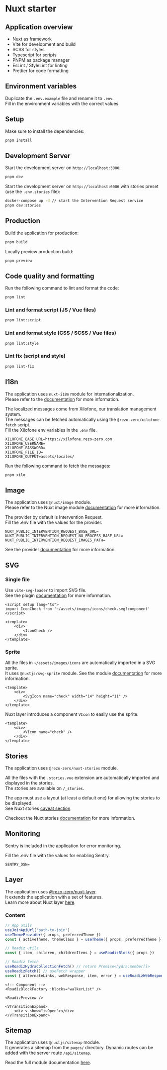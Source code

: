 # Nuxt starter

## Application overview

- Nuxt as framework
- Vite for development and build
- SCSS for styles
- Typescript for scripts
- PNPM as package manager
- EsLint / StyleLint for linting
- Prettier for code formatting

##  Environment variables

Duplicate the `.env.example` file and rename it to `.env`.  
Fill in the environment variables with the correct values.

## Setup

Make sure to install the dependencies:

```bash
pnpm install
```

## Development Server

Start the development server on `http://localhost:3000`:

```bash
pnpm dev
```
Start the development server on `http://localhost:6006` with stories preset (use the `.env.stories` file):

```bash
docker-compose up -d // start the Intervention Request service
pnpm dev:stories
```

## Production

Build the application for production:

```bash
pnpm build
```

Locally preview production build:

```bash
pnpm preview
```

## Code quality and formatting

Run the following command to lint and format the code:

```bash
pnpm lint
```

### Lint and format script (JS / Vue files)

```bash
pnpm lint:script
```

### Lint and format style (CSS / SCSS / Vue files)

```bash
pnpm lint:style
```

### Lint fix (script and style)

```bash
pnpm lint-fix
```

## I18n

The application uses `nuxt-i18n` module for internationalization.  
Please refer to the [documentation](https://v8.i18n.nuxtjs.org/) for more information.

The localized messages come from Xilofone, our translation management system.  
The messages can be fetched automatically using the `@rezo-zero/xilofone-fetch` script.  
Fill the Xilofone env variables in the `.env` file.

```dotenv
XILOFONE_BASE_URL=https://xilofone.rezo-zero.com
XILOFONE_USERNAME=
XILOFONE_PASSWORD=
XILOFONE_FILE_ID=
XILOFONE_OUTPUT=assets/locales/
```

Run the following command to fetch the messages:
```bash
pnpm xilo
```

## Image

The application uses `@nuxt/image` module.  
Please refer to the Nuxt image module [documentation](https://image.nuxt.com/) for more information.

The provider by default is Intervention Request.  
Fill the .env file with the values for the provider.
```dotenv
NUXT_PUBLIC_INTERVENTION_REQUEST_BASE_URL=
NUXT_PUBLIC_INTERVENTION_REQUEST_NO_PROCESS_BASE_URL=
NUXT_PUBLIC_INTERVENTION_REQUEST_IMAGES_PATH=
```
See the provider [documentation](https://github.com/rezozero/intervention-request-provider) for more information.

## SVG

### Single file

Use `vite-svg-loader` to import SVG file.  
See the plugin [documentation](https://github.com/jpkleemans/vite-svg-loader) for more information.

```vue
<script setup lang="ts">
import IconCheck from '~/assets/images/icons/check.svg?component'
</script>

<template>
    <div>
        <IconCheck />
    </div>
</template>
```

### Sprite

All the files in `~/assets/images/icons` are automatically imported in a SVG sprite.  
It uses `@nuxtjs/svg-sprite` module. See the module [documentation](https://github.com/nuxt-modules/svg-sprite/tree/master) for more information.

```vue
<template>
    <div>
        <SvgIcon name="check" width="14" height="11" />
    </div>
</template>
```

Nuxt layer introduces a component `VIcon` to easily use the sprite.

```vue
<template>
    <div>
        <VIcon name="check" />
    </div>
</template>
```

## Stories

The application uses `@rezo-zero/nuxt-stories` module.  

All the files with the `.stories.vue` extension are automatically imported and displayed in the stories.   
The stories are available on `/_stories`.

The app must use a layout (at least a default one) for allowing the stories to be displayed.  
See Nuxt stories [caveat section](https://github.com/rezozero/nuxt-stories?tab=readme-ov-file#caveats).

Checkout the Nuxt stories [documentation](https://github.com/rezozero/nuxt-stories) for more information.


## Monitoring

Sentry is included in the application for error monitoring.

Fill the .env file with the values for enabling Sentry.
```dotenv
SENTRY_DSN=
```

## Layer

The application uses [@rezo-zero/nuxt-layer](https://github.com/rezozero/nuxt-layer).  
It extends the application with a set of features.  
Learn more about Nuxt layer [here](https://nuxt.com/docs/guide/going-further/layers).

### Content

``` javascript
// App utils
useJoinApiUrl('path-to-join')
useThemeProvider({ props, preferredTheme })
const { activeTheme, themeClass } = useTheme({ props, preferredTheme })

// Roadiz utils
const { item, children, childrenItems } = useRoadizBlock({ props })

// Roadiz fetch
useRoadizHydraCollectionFetch() // return Promise<hydra:member[]> 
useRoadizFetch() // useFetch wrapper
const { alternateLinks, webResponse, item, error } = useRoadizWebResponse('path')
```

```vue
<!-- Component -->
<RoadizBlockFactory :blocks="walkerList" />

<RoadizPreview />

<VTransitionExpand>
    <div v-show="isOpen"></div>
</VTransitionExpand>
```

## Sitemap

The application uses `@nuxtjs/sitemap` module.  
It generates a sitemap from the `pages/` directory.
Dynamic routes can be added with the server route `/api/sitemap`.

Read the full module documentation [here](https://www.nuxtseo.com/sitemap/getting-started/installation).
